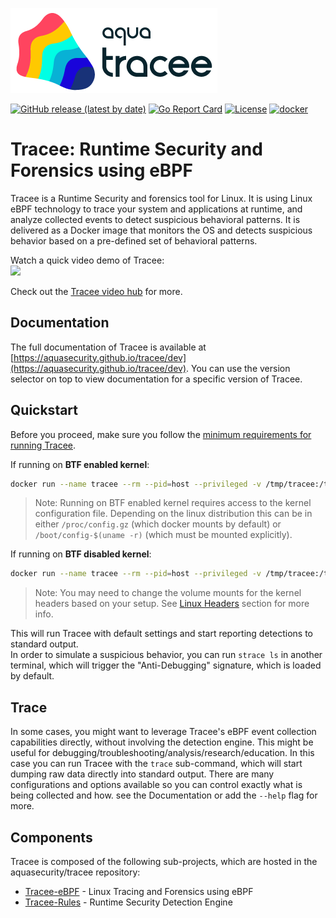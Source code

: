 ![Tracee Logo](docs/images/tracee.png)

[![GitHub release (latest by date)](https://img.shields.io/github/v/release/aquasecurity/tracee)](https://github.com/aquasecurity/tracee/releases)
[![Go Report Card](https://goreportcard.com/badge/github.com/aquasecurity/tracee)](https://goreportcard.com/report/github.com/aquasecurity/tracee)
[![License](https://img.shields.io/github/license/aquasecurity/tracee)](https://github.com/aquasecurity/tracee/blob/main/LICENSE)
[![docker](https://badgen.net/docker/pulls/aquasec/tracee)](https://hub.docker.com/r/aquasec/tracee)

# Tracee: Runtime Security and Forensics using eBPF

Tracee is a Runtime Security and forensics tool for Linux. It is using Linux eBPF technology to trace your system and applications at runtime, and analyze collected events to detect suspicious behavioral patterns. It is delivered as a Docker image that monitors the OS and detects suspicious behavior based on a pre-defined set of behavioral patterns.

Watch a quick video demo of Tracee: <br>
<a href="https://youtu.be/9qxaOYto_5g"><img src="http://i3.ytimg.com/vi/9qxaOYto_5g/maxresdefault.jpg" width="400"></a>

Check out the [Tracee video hub](https://info.aquasec.com/ebpf-runtime-security) for more.

## Documentation

The full documentation of Tracee is available at [https://aquasecurity.github.io/tracee/dev](https://aquasecurity.github.io/tracee/dev). You can use the version selector on top to view documentation for a specific version of Tracee.

## Quickstart

Before you proceed, make sure you follow the [minimum requirements for running Tracee](https://aquasecurity.github.io/tracee/dev/install/prerequisites/).

If running on __BTF enabled kernel__:

```bash
docker run --name tracee --rm --pid=host --privileged -v /tmp/tracee:/tmp/tracee -it aquasec/tracee:latest
```

> Note: Running on BTF enabled kernel requires access to the kernel configuration file. Depending on the linux distribution this can be in either `/proc/config.gz` (which docker mounts by default) or `/boot/config-$(uname -r)` (which must be mounted explicitly).

If running on __BTF disabled kernel__:
```bash
docker run --name tracee --rm --pid=host --privileged -v /tmp/tracee:/tmp/tracee -v /lib/modules/:/lib/modules/:ro -v /usr/src:/usr/src:ro -it aquasec/tracee:latest
```

> Note: You may need to change the volume mounts for the kernel headers based on your setup. See [Linux Headers](https://aquasecurity.github.io/tracee/install/headers.md) section for more info.

This will run Tracee with default settings and start reporting detections to standard output.  
In order to simulate a suspicious behavior, you can run `strace ls` in another terminal, which will trigger the "Anti-Debugging" signature, which is loaded by default.

## Trace

In some cases, you might want to leverage Tracee's eBPF event collection capabilities directly, without involving the detection engine. This might be useful for debugging/troubleshooting/analysis/research/education. In this case you can run Tracee with the `trace` sub-command, which will start dumping raw data directly into standard output. There are many configurations and options available so you can control exactly what is being collected and how. see the Documentation or add the `--help` flag for more.

## Components

Tracee is composed of the following sub-projects, which are hosted in the aquasecurity/tracee repository:
- [Tracee-eBPF](tracee-ebpf) - Linux Tracing and Forensics using eBPF
- [Tracee-Rules](tracee-rules) - Runtime Security Detection Engine
